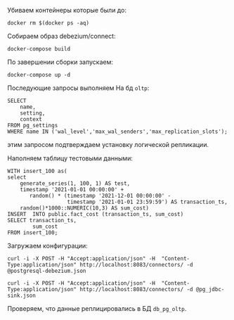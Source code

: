 Убиваем контейнеры которые были до:

```shell
docker rm $(docker ps -aq)
```

Собираем образ debezium/connect:

```shell
docker-compose build
```

По завершении сборки запускаем:

```shell
docker-compose up -d
```

Последующие запросы выполняем На бд `oltp`:

```
SELECT  
    name,
    setting,
    context
FROM pg_settings
WHERE name IN ('wal_level','max_wal_senders','max_replication_slots');
```
этим запросом подтверждаем установку логической репликации.

Наполняем таблицу тестовыми данными:
```
WITH insert_100 as(
select 
    generate_series(1, 100, 1) AS test, 
    timestamp '2021-01-01 00:00:00' +
       random() * (timestamp '2021-12-01 00:00:00' -
                   timestamp '2021-01-01 23:59:59') AS transaction_ts,
    random()*1000::NUMERIC(10,3) AS sum_cost)
INSERT  INTO public.fact_cost (transaction_ts, sum_cost)
SELECT transaction_ts,
        sum_cost
FROM insert_100;
```

Загружаем конфигурации:
```shell
curl -i -X POST -H "Accept:application/json" -H  "Content-Type:application/json" http://localhost:8083/connectors/ -d @postgresql-debezium.json
```
```shell
curl -i -X POST -H "Accept:application/json" -H  "Content-Type:application/json" http://localhost:8083/connectors/ -d @pg_jdbc-sink.json
```

Проверяем, что данные реплицировались в БД `db_pg_oltp`.


